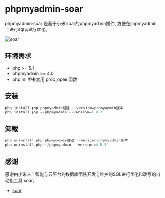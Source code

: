 # phpmyadmin-soar
phpmyadmin-soar 是基于小米 soar的phpmyadmin插件, 方便在phpmyadmin上进行sql调试与优化。

![soar](https://raw.githubusercontent.com/xiyangxixian/phpmyadmin-soar/master/doc/img/example.png)

## 环境需求
* php >= 5.4
* phpmyadmin >= 4.0
* php.ini 中未禁用 proc_open 函数

## 安装
```php
php install.php phpmyadmin路径 --version=phpmyadmin版本
php install.php ~/phpmyadmin --version=4.8.3
```

## 卸载
```php
php uninstall.php phpmyadmin路径 --version=phpmyadmin版本
php uninstall.php ~/phpmyadmin --version=4.8.3
```

## 感谢
感谢由小米人工智能与云平台的数据库团队开发与维护的SQL进行优化和改写的自动化工具 soar。

* [soar](https://github.com/XiaoMi/soar)
